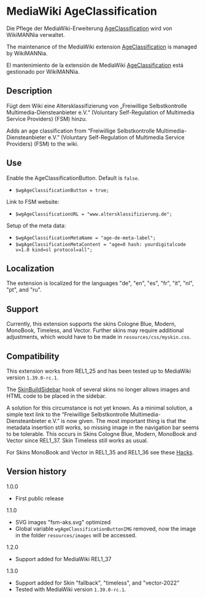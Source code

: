 # MediaWiki AgeClassification

Die Pflege der MediaWiki-Erweiterung [AgeClassification](https://www.mediawiki.org/wiki/Extension:AgeClassification) wird von WikiMANNia verwaltet.

The maintenance of the MediaWiki extension [AgeClassification](https://www.mediawiki.org/wiki/Extension:AgeClassification) is managed by WikiMANNia.

El mantenimiento de la extensión de MediaWiki [AgeClassification](https://www.mediawiki.org/wiki/Extension:AgeClassification) está gestionado por WikiMANNia.

## Description

Fügt dem Wiki eine Altersklassifizierung von „Freiwillige Selbstkontrolle Multimedia-Diensteanbieter e.V.“ (Voluntary Self-Regulation of Multimedia Service Providers) (FSM) hinzu.

Adds an age classification from “Freiwillige Selbstkontrolle Multimedia-Diensteanbieter e.V.” (Voluntary Self-Regulation of Multimedia Service Providers) (FSM) to the wiki.

## Use

Enable the AgeClassificationButton. Default is `false`.
* `$wgAgeClassificationButton = true;`

Link to FSM website:
* `$wgAgeClassificationURL = "www.altersklassifizierung.de";`

Setup of the meta data:
* `$wgAgeClassificationMetaName = "age-de-meta-label";`
* `$wgAgeClassificationMetaContent = "age=0 hash: yourdigitalcode v=1.0 kind=sl protocol=all";`

## Localization

The extension is localized for the languages "de", "en", "es", "fr", "it", "nl", "pt", and "ru".

## Support

Currently, this extension supports the skins Cologne Blue, Modern, MonoBook, Timeless, and Vector.
Further skins may require additional adjustments, which would have to be made in `resources/css/myskin.css`.

## Compatibility

This extension works from REL1_25 and has been tested up to MediaWiki version `1.39.0-rc.1`.

The [SkinBuildSidebar](https://www.mediawiki.org/wiki/Manual:Hooks/SkinBuildSidebar) hook of several skins no longer allows images and HTML code to be placed in the sidebar.

A solution for this circumstance is not yet known.
As a minimal solution, a simple text link to the “Freiwillige Selbstkontrolle Multimedia-Diensteanbieter e.V.” is now given. The most important thing is that the metadata insertion still works, so missing image in the navigation bar seems to be tolerable.
This occurs in Skins Cologne Blue, Modern, MonoBook and Vector since REL1_37. Skin Timeless still works as usual.

For Skins MonoBook and Vector in REL1_35 and REL1_36 see these [Hacks](https://www.mediawiki.org/wiki/Extension:WimaAdvertising#Hacks).

## Version history

1.0.0

* First public release

1.1.0

* SVG images "fsm-aks.svg" optimized
* Global variable `wgAgeClassificationButtonIMG` removed, now the image in the folder `resources/images` will be accessed.

1.2.0

* Support added for MediaWiki REL1_37

1.3.0

* Support added for Skin "fallback", "timeless", and "vector-2022"
* Tested with MediaWiki version `1.39.0-rc.1`.
